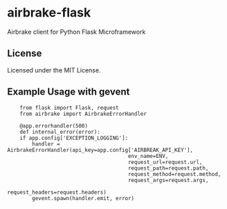 airbrake-flask
==============

Airbrake client for Python Flask Microframework

License
-------
Licensed under the MIT License.

Example Usage with gevent
-------------------------
		from flask import Flask, request
		from airbrake import AirbrakeErrorHandler

		@app.errorhandler(500)
		def internal_error(error):
    	if app.config['EXCEPTION_LOGGING']:
			handler = AirbrakeErrorHandler(api_key=app.config['AIRBREAK_API_KEY'],
										   env_name=ENV,
										   request_url=request.url,
										   request_path=request.path,
										   request_method=request.method,
										   request_args=request.args,
										   request_headers=request.headers)
			gevent.spawn(handler.emit, error)